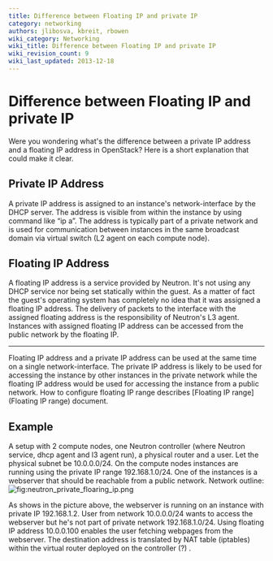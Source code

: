 ```yaml
---
title: Difference between Floating IP and private IP
category: networking
authors: jlibosva, kbreit, rbowen
wiki_category: Networking
wiki_title: Difference between Floating IP and private IP
wiki_revision_count: 9
wiki_last_updated: 2013-12-18
---
```


# Difference between Floating IP and private IP

Were you wondering what's the difference between a private IP address and a floating IP address in OpenStack? Here is a short explanation that could make it clear.

## Private IP Address

A private IP address is assigned to an instance's network-interface by the DHCP server. The address is visible from within the instance by using command like “ip a”. The address is typically part of a private network and is used for communication between instances in the same broadcast domain via virtual switch (L2 agent on each compute node).

## Floating IP Address

A floating IP address is a service provided by Neutron. It's not using any DHCP service nor being set statically within the guest. As a matter of fact the guest's operating system has completely no idea that it was assigned a floating IP address. The delivery of packets to the interface with the assigned floating address is the responsibility of Neutron's L3 agent. Instances with assigned floating IP address can be accessed from the public network by the floating IP.

------------------------------------------------------------------------

Floating IP address and a private IP address can be used at the same time on a single network-interface. The private IP address is likely to be used for accessing the instance by other instances in the private network while the floating IP address would be used for accessing the instance from a public network. How to configure floating IP range describes [Floating IP range](Floating IP range) document.

## Example

A setup with 2 compute nodes, one Neutron controller (where Neutron service, dhcp agent and l3 agent run), a physical router and a user. Let the physical subnet be 10.0.0.0/24. On the compute nodes instances are running using the private IP range 192.168.1.0/24. One of the instances is a webserver that should be reachable from a public network. Network outline: ![](neutron_private_floaring_ip.png "fig:neutron_private_floaring_ip.png")

As shows in the picture above, the webserver is running on an instance with private IP 192.168.1.2. User from network 10.0.0.0/24 wants to access the webserver but he's not part of private network 192.168.1.0/24. Using floating IP address 10.0.0.100 enables the user fetching webpages from the webserver. The destination address is translated by NAT table (iptables) within the virtual router deployed on the controller (?) .
